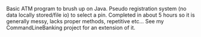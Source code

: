 Basic ATM program to brush up on Java. Pseudo registration system (no data locally stored/file io) to select a pin. 
Completed in about 5 hours so it is generally messy, lacks proper methods, repetitive etc... See my CommandLineBanking project for an extension of it.
